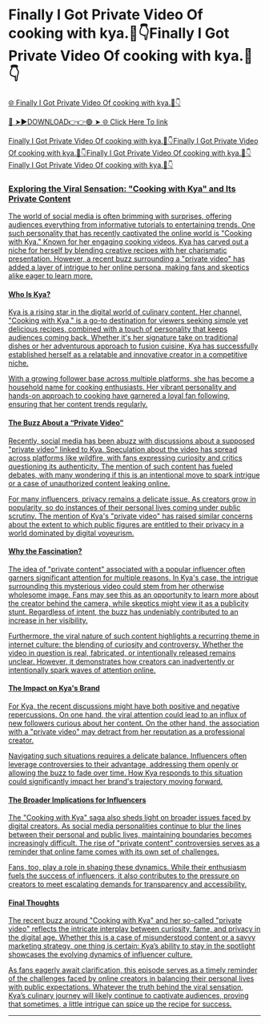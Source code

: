 # Finally I Got Private Video Of cooking with kya.💯👇Finally I Got Private Video Of cooking with kya.💯👇

<a href=" https://joxrin.cfd/mtytt "> 🌐 Finally I Got Private Video Of cooking with kya.💯👇

🔴 ➤►DOWNLOAD👉👉🟢 ➤  <a href=" https://joxrin.cfd/mtytt "> 🌐 Click Here To link

Finally I Got Private Video Of cooking with kya.💯👇Finally I Got Private Video Of cooking with kya.💯👇Finally I Got Private Video Of cooking with kya.💯👇Finally I Got Private Video Of cooking with kya.💯👇

### Exploring the Viral Sensation: "Cooking with Kya" and Its Private Content  

The world of social media is often brimming with surprises, offering audiences everything from informative tutorials to entertaining trends. One such personality that has recently captivated the online world is "Cooking with Kya." Known for her engaging cooking videos, Kya has carved out a niche for herself by blending creative recipes with her charismatic presentation. However, a recent buzz surrounding a "private video" has added a layer of intrigue to her online persona, making fans and skeptics alike eager to learn more.

#### Who Is Kya?  

Kya is a rising star in the digital world of culinary content. Her channel, "Cooking with Kya," is a go-to destination for viewers seeking simple yet delicious recipes, combined with a touch of personality that keeps audiences coming back. Whether it's her signature take on traditional dishes or her adventurous approach to fusion cuisine, Kya has successfully established herself as a relatable and innovative creator in a competitive niche.

With a growing follower base across multiple platforms, she has become a household name for cooking enthusiasts. Her vibrant personality and hands-on approach to cooking have garnered a loyal fan following, ensuring that her content trends regularly.

#### The Buzz About a “Private Video”  

Recently, social media has been abuzz with discussions about a supposed "private video" linked to Kya. Speculation about the video has spread across platforms like wildfire, with fans expressing curiosity and critics questioning its authenticity. The mention of such content has fueled debates, with many wondering if this is an intentional move to spark intrigue or a case of unauthorized content leaking online.

For many influencers, privacy remains a delicate issue. As creators grow in popularity, so do instances of their personal lives coming under public scrutiny. The mention of Kya's "private video" has raised similar concerns about the extent to which public figures are entitled to their privacy in a world dominated by digital voyeurism.

#### Why the Fascination?  

The idea of "private content" associated with a popular influencer often garners significant attention for multiple reasons. In Kya's case, the intrigue surrounding this mysterious video could stem from her otherwise wholesome image. Fans may see this as an opportunity to learn more about the creator behind the camera, while skeptics might view it as a publicity stunt. Regardless of intent, the buzz has undeniably contributed to an increase in her visibility.

Furthermore, the viral nature of such content highlights a recurring theme in internet culture: the blending of curiosity and controversy. Whether the video in question is real, fabricated, or intentionally released remains unclear. However, it demonstrates how creators can inadvertently or intentionally spark waves of attention online.

#### The Impact on Kya's Brand  

For Kya, the recent discussions might have both positive and negative repercussions. On one hand, the viral attention could lead to an influx of new followers curious about her content. On the other hand, the association with a "private video" may detract from her reputation as a professional creator.  

Navigating such situations requires a delicate balance. Influencers often leverage controversies to their advantage, addressing them openly or allowing the buzz to fade over time. How Kya responds to this situation could significantly impact her brand's trajectory moving forward.

#### The Broader Implications for Influencers  

The "Cooking with Kya" saga also sheds light on broader issues faced by digital creators. As social media personalities continue to blur the lines between their personal and public lives, maintaining boundaries becomes increasingly difficult. The rise of "private content" controversies serves as a reminder that online fame comes with its own set of challenges.

Fans, too, play a role in shaping these dynamics. While their enthusiasm fuels the success of influencers, it also contributes to the pressure on creators to meet escalating demands for transparency and accessibility.

#### Final Thoughts  

The recent buzz around "Cooking with Kya" and her so-called "private video" reflects the intricate interplay between curiosity, fame, and privacy in the digital age. Whether this is a case of misunderstood content or a savvy marketing strategy, one thing is certain: Kya’s ability to stay in the spotlight showcases the evolving dynamics of influencer culture.  

As fans eagerly await clarification, this episode serves as a timely reminder of the challenges faced by online creators in balancing their personal lives with public expectations. Whatever the truth behind the viral sensation, Kya’s culinary journey will likely continue to captivate audiences, proving that sometimes, a little intrigue can spice up the recipe for success.  

--- 

